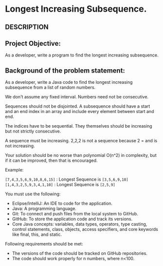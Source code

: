 # Longest Increasing Subsequence.
## DESCRIPTION

## Project Objective:

As a developer, write a program to find the longest increasing subsequence.

 

## Background of the problem statement:

As a developer, write a Java code to find the longest increasing subsequence from a list of random numbers.

We don't assume any fixed interval. Numbers need not be consecutive.

Sequences should not be disjointed.  A subsequence should have a start and an end index in an array 
and include every element between start and end. 

The indices have to be sequential.  They themselves should be increasing but not strictly consecutive.

A sequence must be increasing.  2,2,2 is not a sequence because 2 = and is not increasing.

Your solution should be no worse than polynomial O(n^2) in complexity, but if it can be improved, then that is encouraged.

Example:

`[7,4,3,5,6,9,10,8,6,15]` : Longest Sequence is `[3,5,6,9,10]`
`[1,4,3,2,5,9,3,4,1,10]` : Longest Sequence is `[2,5,9]`
 

You must use the following:

  * Eclipse/IntelliJ: An IDE to code for the application.
  * Java: A programming language.
  * Git: To connect and push files from the local system to GitHub.
  * GitHub: To store the application code and track its versions. 
  * Core Java concepts: variables, data types, operators, type casting, control statements, class, objects, access specifiers, and core keywords like final, this, and static.
 

Following requirements should be met:

  * The versions of the code should be tracked on GitHub repositories.
  * The code should work properly for n numbers, where n<100. 
